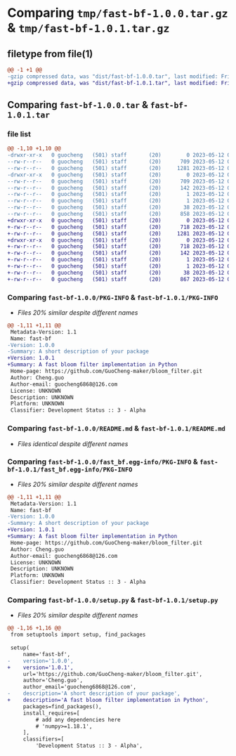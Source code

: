 # Comparing `tmp/fast-bf-1.0.0.tar.gz` & `tmp/fast-bf-1.0.1.tar.gz`

## filetype from file(1)

```diff
@@ -1 +1 @@
-gzip compressed data, was "dist/fast-bf-1.0.0.tar", last modified: Fri May 12 08:25:54 2023, max compression
+gzip compressed data, was "dist/fast-bf-1.0.1.tar", last modified: Fri May 12 08:35:49 2023, max compression
```

## Comparing `fast-bf-1.0.0.tar` & `fast-bf-1.0.1.tar`

### file list

```diff
@@ -1,10 +1,10 @@
-drwxr-xr-x   0 guocheng   (501) staff       (20)        0 2023-05-12 08:25:54.000000 fast-bf-1.0.0/
--rw-r--r--   0 guocheng   (501) staff       (20)      709 2023-05-12 08:25:54.000000 fast-bf-1.0.0/PKG-INFO
--rw-r--r--   0 guocheng   (501) staff       (20)     1281 2023-05-12 08:01:52.000000 fast-bf-1.0.0/README.md
-drwxr-xr-x   0 guocheng   (501) staff       (20)        0 2023-05-12 08:25:54.000000 fast-bf-1.0.0/fast_bf.egg-info/
--rw-r--r--   0 guocheng   (501) staff       (20)      709 2023-05-12 08:25:54.000000 fast-bf-1.0.0/fast_bf.egg-info/PKG-INFO
--rw-r--r--   0 guocheng   (501) staff       (20)      142 2023-05-12 08:25:54.000000 fast-bf-1.0.0/fast_bf.egg-info/SOURCES.txt
--rw-r--r--   0 guocheng   (501) staff       (20)        1 2023-05-12 08:25:54.000000 fast-bf-1.0.0/fast_bf.egg-info/dependency_links.txt
--rw-r--r--   0 guocheng   (501) staff       (20)        1 2023-05-12 08:25:54.000000 fast-bf-1.0.0/fast_bf.egg-info/top_level.txt
--rw-r--r--   0 guocheng   (501) staff       (20)       38 2023-05-12 08:25:54.000000 fast-bf-1.0.0/setup.cfg
--rw-r--r--   0 guocheng   (501) staff       (20)      858 2023-05-12 08:25:40.000000 fast-bf-1.0.0/setup.py
+drwxr-xr-x   0 guocheng   (501) staff       (20)        0 2023-05-12 08:35:49.000000 fast-bf-1.0.1/
+-rw-r--r--   0 guocheng   (501) staff       (20)      718 2023-05-12 08:35:49.000000 fast-bf-1.0.1/PKG-INFO
+-rw-r--r--   0 guocheng   (501) staff       (20)     1281 2023-05-12 08:01:52.000000 fast-bf-1.0.1/README.md
+drwxr-xr-x   0 guocheng   (501) staff       (20)        0 2023-05-12 08:35:49.000000 fast-bf-1.0.1/fast_bf.egg-info/
+-rw-r--r--   0 guocheng   (501) staff       (20)      718 2023-05-12 08:35:49.000000 fast-bf-1.0.1/fast_bf.egg-info/PKG-INFO
+-rw-r--r--   0 guocheng   (501) staff       (20)      142 2023-05-12 08:35:49.000000 fast-bf-1.0.1/fast_bf.egg-info/SOURCES.txt
+-rw-r--r--   0 guocheng   (501) staff       (20)        1 2023-05-12 08:35:49.000000 fast-bf-1.0.1/fast_bf.egg-info/dependency_links.txt
+-rw-r--r--   0 guocheng   (501) staff       (20)        1 2023-05-12 08:35:49.000000 fast-bf-1.0.1/fast_bf.egg-info/top_level.txt
+-rw-r--r--   0 guocheng   (501) staff       (20)       38 2023-05-12 08:35:49.000000 fast-bf-1.0.1/setup.cfg
+-rw-r--r--   0 guocheng   (501) staff       (20)      867 2023-05-12 08:35:34.000000 fast-bf-1.0.1/setup.py
```

### Comparing `fast-bf-1.0.0/PKG-INFO` & `fast-bf-1.0.1/PKG-INFO`

 * *Files 20% similar despite different names*

```diff
@@ -1,11 +1,11 @@
 Metadata-Version: 1.1
 Name: fast-bf
-Version: 1.0.0
-Summary: A short description of your package
+Version: 1.0.1
+Summary: A fast bloom filter implementation in Python
 Home-page: https://github.com/GuoCheng-maker/bloom_filter.git
 Author: Cheng.guo
 Author-email: guocheng6868@126.com
 License: UNKNOWN
 Description: UNKNOWN
 Platform: UNKNOWN
 Classifier: Development Status :: 3 - Alpha
```

### Comparing `fast-bf-1.0.0/README.md` & `fast-bf-1.0.1/README.md`

 * *Files identical despite different names*

### Comparing `fast-bf-1.0.0/fast_bf.egg-info/PKG-INFO` & `fast-bf-1.0.1/fast_bf.egg-info/PKG-INFO`

 * *Files 20% similar despite different names*

```diff
@@ -1,11 +1,11 @@
 Metadata-Version: 1.1
 Name: fast-bf
-Version: 1.0.0
-Summary: A short description of your package
+Version: 1.0.1
+Summary: A fast bloom filter implementation in Python
 Home-page: https://github.com/GuoCheng-maker/bloom_filter.git
 Author: Cheng.guo
 Author-email: guocheng6868@126.com
 License: UNKNOWN
 Description: UNKNOWN
 Platform: UNKNOWN
 Classifier: Development Status :: 3 - Alpha
```

### Comparing `fast-bf-1.0.0/setup.py` & `fast-bf-1.0.1/setup.py`

 * *Files 20% similar despite different names*

```diff
@@ -1,16 +1,16 @@
 from setuptools import setup, find_packages
 
 setup(
     name='fast-bf',
-    version='1.0.0',
+    version='1.0.1',
     url='https://github.com/GuoCheng-maker/bloom_filter.git',
     author='Cheng.guo',
     author_email='guocheng6868@126.com',
-    description='A short description of your package',
+    description='A fast bloom filter implementation in Python',
     packages=find_packages(),
     install_requires=[
         # add any dependencies here
         # 'numpy>=1.18.1',
     ],
     classifiers=[
         'Development Status :: 3 - Alpha',
```

